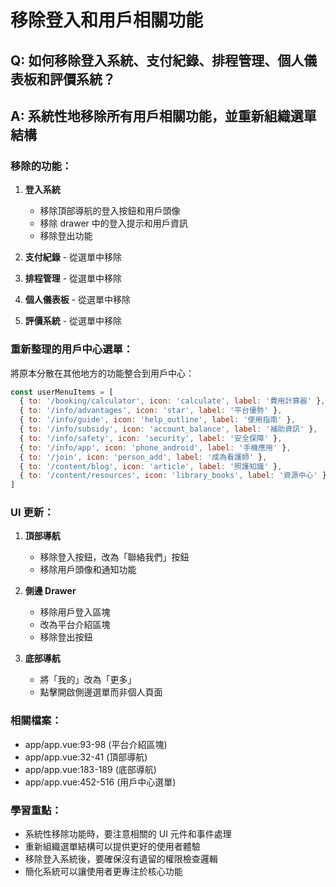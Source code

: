 # 移除登入和用戶相關功能

## Q: 如何移除登入系統、支付紀錄、排程管理、個人儀表板和評價系統？

## A: 系統性地移除所有用戶相關功能，並重新組織選單結構

### 移除的功能：

1. **登入系統**
   - 移除頂部導航的登入按鈕和用戶頭像
   - 移除 drawer 中的登入提示和用戶資訊
   - 移除登出功能

2. **支付紀錄** - 從選單中移除
3. **排程管理** - 從選單中移除  
4. **個人儀表板** - 從選單中移除
5. **評價系統** - 從選單中移除

### 重新整理的用戶中心選單：

將原本分散在其他地方的功能整合到用戶中心：

```javascript
const userMenuItems = [
  { to: '/booking/calculator', icon: 'calculate', label: '費用計算器' },
  { to: '/info/advantages', icon: 'star', label: '平台優勢' },
  { to: '/info/guide', icon: 'help_outline', label: '使用指南' },
  { to: '/info/subsidy', icon: 'account_balance', label: '補助資訊' },
  { to: '/info/safety', icon: 'security', label: '安全保障' },
  { to: '/info/app', icon: 'phone_android', label: '手機應用' },
  { to: '/join', icon: 'person_add', label: '成為看護師' },
  { to: '/content/blog', icon: 'article', label: '照護知識' },
  { to: '/content/resources', icon: 'library_books', label: '資源中心' },
]
```

### UI 更新：

1. **頂部導航**
   - 移除登入按鈕，改為「聯絡我們」按鈕
   - 移除用戶頭像和通知功能

2. **側邊 Drawer**
   - 移除用戶登入區塊
   - 改為平台介紹區塊
   - 移除登出按鈕

3. **底部導航**
   - 將「我的」改為「更多」
   - 點擊開啟側邊選單而非個人頁面

### 相關檔案：

- app/app.vue:93-98 (平台介紹區塊)
- app/app.vue:32-41 (頂部導航)
- app/app.vue:183-189 (底部導航)
- app/app.vue:452-516 (用戶中心選單)

### 學習重點：

- 系統性移除功能時，要注意相關的 UI 元件和事件處理
- 重新組織選單結構可以提供更好的使用者體驗
- 移除登入系統後，要確保沒有遺留的權限檢查邏輯
- 簡化系統可以讓使用者更專注於核心功能